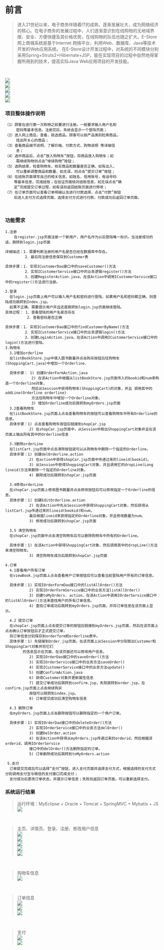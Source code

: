 # 前言
>进入21世纪以来，电子商务伴随着IT的成熟，逐渐发展壮大，成为网络经济的核心。在电子商务的发展过程中，人们逐渐意识到在线购物的无地域界限、安全、方便快捷及其价格优势，在线购物的队伍也随之扩大。E-Store网上商城系统是基于Internet 网络平台，利用Web、数据库、Java等技术开发的Web应用系统。 在E-Store设计开发过程中，对系统的不同模块分别采用Spring+Struts2+Hibernate+JSP，能在实现项目的过程中自然地得掌握所用到的技术，提高实际Java Web应用项目的开发技能。

<br>

![](https://github.com/MoDann/image/blob/master/estore/design/%E5%9B%BE%E7%89%8726.png) <br>
![](https://github.com/MoDann/image/blob/master/estore/design/%E5%9B%BE%E7%89%8727.png) <br>
![](https://github.com/MoDann/image/blob/master/estore/design/%E5%9B%BE%E7%89%8728.png) <br>
![](https://github.com/MoDann/image/blob/master/estore/design/%E5%9B%BE%E7%89%8729.png) <br>
![](https://github.com/MoDann/image/blob/master/estore/design/%E5%9B%BE%E7%89%8730.png) <br>

### 项目整体操作说明 

    （1）顾客在进行第一次购物之前要进行注册。一般要求输入用户名和
         密码等基本信息。注册完后，系统会显示一个登陆页面； 
    （2）进入网上商店，查看，挑选商品。顾客可以按产品类别检索商品，
         找出所关心的商品；  
    （3）查看商品细节说明，了解价格、付款方式、购物说明 等详细信
         息；
    （4）选中商品后，点击“放入购物车”按钮，将商品放入购物车；如
         需继续购物则点击“继续购物”按钮；  
    （5）选购结束，检查购物车，核实商品和数量是否正确，如有出入，
         可以重新调整商品和数量，如无误，则点击“提交订单”按钮；  
    （6）在结账页面填写自己的相关信息，如姓名，信用账号，电话号码
        等基本信息，完成结账；在验证页面核对结账信息，如无误点击“确
        定”完成提交订单过程，如有误则返回结账页面进行修改；
    （7）在订单页面可以查看订单明细以及进行付款选择，点击“付款”按钮
        后进入支付方式选择页面，选择支付方式进行付款，付款成功后返回订单页面。

<br>

### 功能需求

    1.注册
        在register.jsp页面注册一个新用户，用户名作为以后登陆唯一标识。当注册成功的话，跳转到login.jsp页面

    详细描述：1．需要判断注册的用户名是否已经在数据库中存在。
             2．最后将注册信息保存到Customer表

    具体步骤：1. 实现ICustomerDao接口中的saveCustomer()方法
             2．实现ICustomerService接口中的业务逻辑register()方法
             3．创建RegisterAction.java，在该Action中调用ICustomerService接口中的register()方法进行注册。

    2.登录
      在login.jsp页面上用户可以输入用户名和密码进行登陆，如果用户名和密码都正确，则登陆成功跳转到Index.jsp。
      如果不正确，需要提示用户并且还是跳转到login.jsp页面继续登陆。
    具体过程： 1．查看登陆的用户名是否存在
              2．查看密码是否正确

    具体步骤：1. 实现ICustomerDao接口中的findCustomerByName()方法
             2．实现ICustomerService接口中的业务逻辑login()方法
             3．创建LoginAction.java，在该Action中调用ICustomerService接口中的login()方法进行登陆。
    3.购物车
      3.1增加orderline
      在listBookStore.jsp中填入图书数量并点击购买按钮后往购物车(ShoppingCart.java)中增加一个Orderline.

      具体步骤： 1) 创建OrderFormAction.java
                2) 在该Action中根据从listBookStore.jsp页面传入的bookid和num来构造一个Orderline对象，
                然后从Session中获得购物车(ShoppingCart)的对象，并且 调用其中的addLine(Orderline orderline)
                方法往购物车中增加一个Orderline对象。
                3) 增加Orderline成功后跳转到myOrders.jsp页面
      3.2查看购物车
      在listBookStore.jsp页面上点击查看购物车的按钮可以查看购物车中所有Orderline的信息。
      具体步骤：1) 点击查看购物车按钮后链接到shopCar.jsp
               2) 在shopCar.jsp页面中，从Session中取出ShoppingCart对象并且在该页面上输出所有其中的Orderline信息

      3.3删除orderLine
      在listCart.jsp页面中点击清除按钮就可以从购物车中删除一个指定的Orderline。
      具体步骤：1) 创建delOrderline.action		 
               2) 在action中获得shopCar.jsp页面中传递过来的lineid(bookid)。
               3) 从Session中获得ShoppingCart对象，并且调用它的dropLine(Long lineid)方法来删除一个指定的Orderline对象。
               4) 删除成功后跳转到shopCar.jsp页面

      3.4修改orderLine
      在shopCar.jsp页面上修改图书数量并点击修改按钮后可以修改指定一个Orderline的信息。
      具体步骤：1) 创建EditOrderline.action
               2) 在该Action中先从Session中获得ShoppingCart对象，然后获得从listCart.jsp传递过来的lineid(bookid)和num，
               最后根据lineid来获得指定的Orderline对象，并且修改数量为num。
               3) 修改成功后跳转到shopCar.jsp页面

      3.5 清空购物车
      在shopCar.jsp页面中点击清空购物车后可以删除购物车中所有的Orderline。

      具体步骤：1) 在该Action中获得ShoppingCart对象，然后调用其中的dropLine()方法来清空购物车。
               3) 清空购物车成功后跳转到shopCar.jsp页面

    4.订单
      4.1查看用户所有订单
      在viewBook.jsp页面上点击查看用户订单按钮后可以查看当前登陆用户所有的订单信息。

      具体步骤：1) 实现IOrderFormDao接口中的listAllOrder()方法
               2) 实现IOrderFormService接口中的业务方法listAllOrder()
               3) 创建toMyOrders. action，在该Action中调用IOrderService接口中的listAllOrder()方法来查找用户的所有订单信息。
               4) 查找订单成功后跳转到myOrders.jsp页面，并将订单信息在该页面上显示。

      4.2 提交订单
      在shopCar.jsp页面上点击提交订单的按钮后链接到myOrders.jsp页面，然后在该页面上点击确认订单按钮后才正式提交订单，
      将订单信息分别保存到orderform和orderline表中。
      具体步骤：1) 先链接到Order.jsp页面，在该页面上从Session中分别取出Customer和ShoppingCart对象并将它们
            的信息显示在页面，在该页面还可以修改用户信息。
               2) 实现IOrderDao接口中的saveOrder()方法
               3) 实现IOrderService接口中的业务方法saveOrder()
               4) 实现ICustomerService接口中的业务方法update()
               5) 创建ConfirmAction.java
               6) 获得Customer对象并更新属性信息
               7) 提交订单成功后跳转到confirm.jsp，失败跳转到order.jsp，在confirm.jsp页面上点击继续购买
               按钮可以跳转到index.jsp。
               8) 订单提交成功后清空购物车信息

      4.3 删除订单
      在myOrders.jsp页面上点击删除按钮可以删除指定的一个用户订单。

      具体步骤：1) 实现IOrderDao接口中的deleteOrder()方法
               2) 实现IOrderService接口中的业务方法delOrder()
               3) 创建DelOrder.action
               4) 在该Action中获得从myOrders.jsp传递过来的orderid，然后根据该orderid，调用IOrderService
               接口中的delOrder()方法删除指定的订单。
               5) 订单删除成功后跳转到toMyOrders.action

     5.支付
      订单提交完成后可以选择“支付”按钮，进入支付页面并选择支付方式，根据选择的支付方式分别调用支付宝与微信的支付接口完成支付；
      支付成功后更改订单状态，并展示订单信息；失败则返回订单页面，可以重新选择支付。
  
  ### 系统运行结果
  
  >运行环境：MyEclipse + Oracle + Tomcat + SpringMVC + Mybatis + JS <br>
  ![](https://github.com/MoDann/image/blob/master/estore/result/%E5%9B%BE%E7%89%8713.png) 
  <br>
  
  >主页、详情页、登录、注册、修改用户信息<br>
  ![](https://github.com/MoDann/image/blob/master/estore/result/%E5%9B%BE%E7%89%8714.png)<br>
  ![](https://github.com/MoDann/image/blob/master/estore/result/%E5%9B%BE%E7%89%8715.png)<br>
  ![](https://github.com/MoDann/image/blob/master/estore/result/%E5%9B%BE%E7%89%8716.png)<br>
  ![](https://github.com/MoDann/image/blob/master/estore/result/%E5%9B%BE%E7%89%8717.png)<br>
  ![](https://github.com/MoDann/image/blob/master/estore/result/%E5%9B%BE%E7%89%8719.png)
  <br>
  
  >购物车信息<br>
  ![](https://github.com/MoDann/image/blob/master/estore/result/%E5%9B%BE%E7%89%8718.png)
  <br>
  
  >订单信息<br>
  ![](https://github.com/MoDann/image/blob/master/estore/result/%E5%9B%BE%E7%89%8720.png)<br>
  ![](https://github.com/MoDann/image/blob/master/estore/result/%E5%9B%BE%E7%89%8721.png)<br>
  ![](https://github.com/MoDann/image/blob/master/estore/result/%E5%9B%BE%E7%89%8722.png)
  <br>
  
  >支付<br>
  ![](https://github.com/MoDann/image/blob/master/estore/result/%E5%9B%BE%E7%89%8723.png)<br>
  ![](https://github.com/MoDann/image/blob/master/estore/result/%E5%9B%BE%E7%89%8724.png)
  <br>

          

